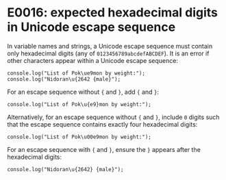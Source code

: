 # E0016: expected hexadecimal digits in Unicode escape sequence

In variable names and strings, a Unicode escape sequence must contain only
hexadecimal digits (any of `0123456789abcdefABCDEF`). It is an error if other
characters appear within a Unicode escape sequence:

    console.log("List of Pok\ue9mon by weight:");
    console.log("Nidoran\u{2642 {male}");

For an escape sequence without `{` and `}`, add `{` and `}`:

    console.log("List of Pok\u{e9}mon by weight:");

Alternatively, for an escape sequence without `{` and `}`, include `0` digits
such that the escape sequence contains exactly four hexadecimal digits:

    console.log("List of Pok\u00e9mon by weight:");

For an escape sequence with `{` and `}`, ensure the `}` appears after the
hexadecimal digits:

    console.log("Nidoran\u{2642} {male}");
